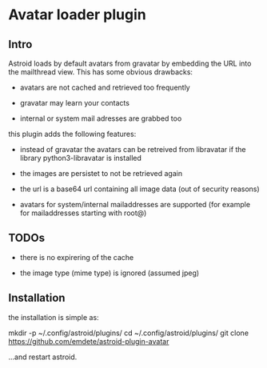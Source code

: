 Avatar loader plugin
====================

Intro
-----

Astroid loads by default avatars from gravatar by embedding the URL into the
mailthread view. This has some obvious drawbacks:

-	avatars are not cached and retrieved too frequently

-	gravatar may learn your contacts

-	internal or system mail adresses are grabbed too

this plugin adds the following features:

-	instead of gravatar the avatars can be retreived from libravatar if the
	library python3-libravatar is installed

-	the images are persistet to not be retrieved again

-	the url is a base64 url containing all image data (out of security reasons)

-	avatars for system/internal mailaddresses are supported (for example for
	mailaddresses starting with root@)

TODOs
-----

-	there is no expirering of the cache

-	the image type (mime type) is ignored (assumed jpeg)

Installation
------------

the installation is simple as:

 mkdir -p ~/.config/astroid/plugins/
 cd ~/.config/astroid/plugins/
 git clone https://github.com/emdete/astroid-plugin-avatar

...and restart astroid.

